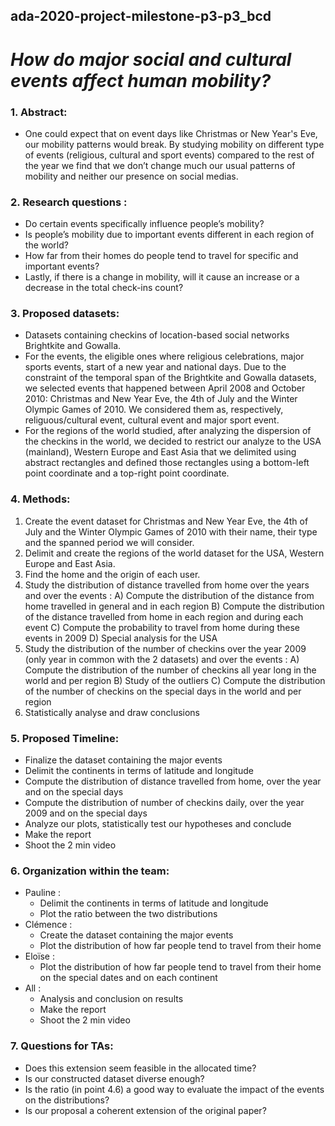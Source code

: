 
## ada-2020-project-milestone-p3-p3_bcd

# ___How do major social and cultural events affect human mobility?___

### 1. Abstract:
- One could expect that on event days like Christmas or New Year's Eve, our mobility patterns would break. By studying mobility on different type of events (religious, cultural and sport events) compared to the rest of the year we find that we don’t change much our usual patterns of mobility and neither our presence on social medias.


### 2. Research questions :
 - Do certain events specifically influence people’s mobility? 
 - Is people’s mobility due to important events different in each region of the world? 
 - How far from their homes do people tend to travel for specific and important events? 
 - Lastly, if there is a change in mobility, will it cause an increase or a decrease in the total check-ins count?
 
 ### 3. Proposed datasets:
 - Datasets containing checkins of location-based social networks Brightkite and Gowalla.
 - For the events, the eligible ones where religious celebrations, major sports events, start of a new year and national days. Due to the constraint of the temporal span of the Brightkite and Gowalla datasets, we selected events that happened between April 2008 and October 2010: Christmas and New Year Eve, the 4th of July and the Winter Olympic Games of 2010. We considered them as, respectively, religuous/cultural event, cultural event and major sport event.
 - For the regions of the world studied, after analyzing the dispersion of the checkins in the world, we decided to restrict our analyze to the USA (mainland), Western Europe and East Asia that we delimited using abstract rectangles and defined those rectangles using a bottom-left point coordinate and a top-right point coordinate.

### 4. Methods:
1. Create the event dataset for Christmas and New Year Eve, the 4th of July and the Winter Olympic Games of 2010 with their name, their type and the spanned period we will consider.
2. Delimit and create the regions of the world dataset for the USA, Western Europe and East Asia.
3. Find the home and the origin of each user. 
4. Study the distribution of distance travelled from home over the years and over the events :
  A) Compute the distribution of the distance from home travelled in general and in each region
  B) Compute the distribution of the distance travelled from home in each region and during each event
  C) Compute the probability to travel from home during these events in 2009
  D) Special analysis for the USA
5. Study the distribution of the number of checkins over the year 2009 (only year in common with the 2 datasets) and over the events :
  A) Compute the distribution of the number of checkins all year long in the world and per region
  B) Study of the outliers
  C) Compute the distribution of the number of checkins on the special days in the world and per region
6. Statistically analyse and draw conclusions

### 5. Proposed Timeline:
- Finalize the dataset containing the major events
- Delimit the continents in terms of latitude and longitude
- Compute the distribution of distance travelled from home, over the year and on the special days
- Compute the distribution of number of checkins daily, over the year 2009 and on the special days
- Analyze our plots, statistically test our hypotheses and conclude
- Make the report
- Shoot the 2 min video

### 6. Organization within the team:
- Pauline :
  - Delimit the continents in terms of latitude and longitude
  - Plot the ratio between the two distributions
- Clémence :
  - Create the dataset containing the major events
  - Plot the distribution of how far people tend to travel from their home
- Eloïse :
  - Plot the distribution of how far people tend to travel from their home on the special dates and on each continent
- All :
  - Analysis and conclusion on results
  - Make the report
  - Shoot the 2 min video

### 7. Questions for TAs:
- Does this extension seem feasible in the allocated time?
- Is our constructed dataset diverse enough?
- Is the ratio (in point 4.6) a good way to evaluate the impact of the events on the distributions?
- Is our proposal a coherent extension of the original paper?
